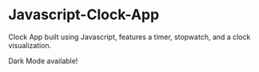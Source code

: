# Javascript-Clock-App
Clock App built using Javascript, features a timer, stopwatch, and a clock visualization.

Dark Mode available!
